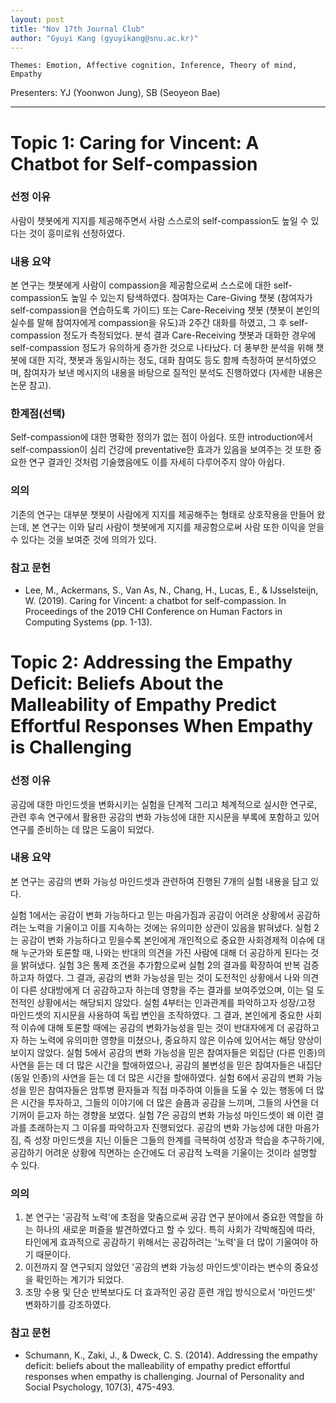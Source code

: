 ```yaml
---
layout: post
title: "Nov 17th Journal Club"
author: "Gyuyi Kang (gyuyikang@snu.ac.kr)"
---
```


    Themes: Emotion, Affective cognition, Inference, Theory of mind, Empathy

Presenters: YJ (Yoonwon Jung), SB (Seoyeon Bae) <br>

-----------------
# Topic 1: Caring for Vincent: A Chatbot for Self-compassion

### **선정 이유**

사람이 챗봇에게 지지를 제공해주면서 사람 스스로의 self-compassion도 높일 수 있다는 것이 흥미로워 선정하였다. 

### **내용 요약**

본 연구는 챗봇에게 사람이 compassion을 제공함으로써 스스로에 대한 self-compassion도 높일 수 있는지 탐색하였다. 참여자는 Care-Giving 챗봇 (참여자가 self-compassion을 연습하도록 가이드) 또는 Care-Receiving 챗봇 (챗봇이 본인의 실수를 말해 참여자에게 compassion을 유도)과 2주간 대화를 하였고, 그 후 self-compassion 정도가 측정되었다. 분석 결과 Care-Receiving 챗봇과 대화한 경우에 self-compassion 정도가 유의하게 증가한 것으로 나타났다. 더 풍부한 분석을 위해 챗봇에 대한 지각, 챗봇과 동일시하는 정도, 대화 참여도 등도 함께 측정하여 분석하였으며, 참여자가 보낸 메시지의 내용을 바탕으로 질적인 분석도 진행하였다 (자세한 내용은 논문 참고). 

### **한계점(선택)**

Self-compassion에 대한 명확한 정의가 없는 점이 아쉽다. 또한 introduction에서 self-compassion이 심리 건강에 preventative한 효과가 있음을 보여주는 것 또한 중요한 연구 결과인 것처럼 기술했음에도 이를 자세히 다루어주지 않아 아쉽다. 

### **의의**

기존의 연구는 대부분 챗봇이 사람에게 지지를 제공해주는 형태로 상호작용을 만들어 왔는데, 본 연구는 이와 달리 사람이 챗봇에게 지지를 제공함으로써 사람 또한 이익을 얻을 수 있다는 것을 보여준 것에 의의가 있다. 

### **참고 문헌**

- Lee, M., Ackermans, S., Van As, N., Chang, H., Lucas, E., & IJsselsteijn, W. (2019). Caring for Vincent: a chatbot for self-compassion. In Proceedings of the 2019 CHI Conference on Human Factors in Computing Systems (pp. 1-13).

# Topic 2: Addressing the Empathy Deficit: Beliefs About the Malleability of Empathy Predict Effortful Responses When Empathy is Challenging

### **선정 이유**

공감에 대한 마인드셋을 변화시키는 실험을 단계적 그리고 체계적으로 실시한 연구로, 관련 후속 연구에서 활용한 공감의 변화 가능성에 대한 지시문을 부록에 포함하고 있어 연구를 준비하는 데 많은 도움이 되었다.

### **내용 요약**

본 연구는 공감의 변화 가능성 마인드셋과 관련하여 진행된 7개의 실험 내용을 담고 있다.

실험 1에서는 공감이 변화 가능하다고 믿는 마음가짐과 공감이 어려운 상황에서 공감하려는 노력을 기울이고 이를 지속하는 것에는 유의미한 상관이 있음을 밝혀냈다.
실험 2는 공감이 변화 가능하다고 믿을수록 본인에게 개인적으로 중요한 사회경제적 이슈에 대해 누군가와 토론할 때, 나와는 반대의 의견을 가진 사람에 대해 더 공감하게 된다는 것을 밝혀냈다.
실험 3은 통제 조건을 추가함으로써 실험 2의 결과를 확장하여 반복 검증하고자 하였다. 그 결과, 공감의 변화 가능성을 믿는 것이 도전적인 상황에서 나와 의견이 다른 상대방에게 더 공감하고자 하는데 영향을 주는 결과를 보여주었으며, 이는 덜 도전적인 상황에서는 해당되지 않았다.
실험 4부터는 인과관계를 파악하고자 성장/고정 마인드셋의 지시문을 사용하여 독립 변인을 조작하였다. 그 결과, 본인에게 중요한 사회적 이슈에 대해 토론할 때에는 공감의 변화가능성을 믿는 것이 반대자에게 더 공감하고자 하는 노력에 유의미한 영향을 미쳤으나, 중요하지 않은 이슈에 있어서는 해당 양상이 보이지 않았다.
실험 5에서 공감의 변화 가능성을 믿은 참여자들은 외집단 (다른 인종)의 사연을 듣는 데 더 많은 시간을 할애하였으나, 공감의 불변성을 믿은 참여자들은 내집단 (동일 인종)의 사연을 듣는 데 더 많은 시간을 할애하였다.
실험 6에서 공감의 변화 가능성을 믿은 참여자들은 암투병 환자들과 직접 마주하여 이들을 도울 수 있는 행동에 더 많은 시간을 투자하고, 그들의 이야기에 더 많은 슬픔과 공감을 느끼며, 그들의 사연을 더 기꺼이 듣고자 하는 경향을 보였다.
실험 7은 공감의 변화 가능성 마인드셋이 왜 이런 결과를 초래하는지 그 이유를 파악하고자 진행되었다. 공감의 변화 가능성에 대한 마음가짐, 즉 성장 마인드셋을 지닌 이들은 그들의 한계를 극복하여 성장과 학습을 추구하기에, 공감하기 어려운 상황에 직면하는 순간에도 더 공감적 노력을 기울이는 것이라 설명할 수 있다.

### **의의**

1) 본 연구는 '공감적 노력'에 초점을 맞춤으로써 공감 연구 분야에서 중요한 역할을 하는 하나의 새로운 퍼즐을 발견하였다고 할 수 있다. 특히 사회가 각박해짐에 따라, 타인에게 효과적으로 공감하기 위해서는 공감하려는 '노력'을 더 많이 기울여야 하기 때문이다.
2) 이전까지 잘 연구되지 않았던 '공감의 변화 가능성 마인드셋'이라는 변수의 중요성을 확인하는 계기가 되었다.
3) 조망 수용 및 단순 반복보다도 더 효과적인 공감 훈련 개입 방식으로서 '마인드셋' 변화하기를 강조하였다.

### **참고 문헌**

- Schumann, K., Zaki, J., & Dweck, C. S. (2014). Addressing the empathy deficit: beliefs about the malleability of empathy predict effortful responses when empathy is challenging. Journal of Personality and Social Psychology, 107(3), 475-493.

